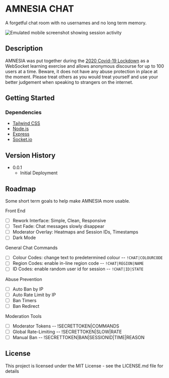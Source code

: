 # AMNESIA CHAT

A forgetful chat room with no usernames and no long term memory.

![Emulated mobile screenshot showing session activity](img/about/amnesia-0.0.1-screenshot.png)

## Description

AMNESIA was put together during the [2020 Covid-19 Lockdown](https://en.wikipedia.org/wiki/COVID-19_pandemic_in_Namibia) as a WebSocket learning exercise and allows anonymous discourse for up to 100 users at a time. Beware, it does not have any abuse protection in place at the moment. Please treat others as you would treat yourself and use your better judgement when speaking to strangers on the internet.

## Getting Started

### Dependencies

* [Tailwind CSS](https://tailwindcss.com/)
* [Node.js](https://nodejs.org/)
* [Express](https://expressjs.com/)
* [Socket.io](https://socket.io/)

## Version History

* 0.0.1
    * Initial Deployment

## Roadmap

Some short term goals to help make AMNESIA more usable.

Front End

- [ ] Rework Interface: Simple, Clean, Responsive
- [ ] Text Fade: Chat messages slowly disappear
- [ ] Moderator Overlay: Heatmaps and Session IDs, Timestamps
- [ ] Dark Mode

General Chat Commands

- [ ] Colour Codes: change text to predetermined colour -- `!CHAT|COLOURCODE`
- [ ] Region Codes: enable in-line region code -- `!CHAT|REGION|NAME`
- [ ] ID Codes: enable random user id for session -- `!CHAT|ID|STATE`

Abuse Prevention

- [ ] Auto Ban by IP
- [ ] Auto Rate Limit by IP
- [ ] Ban Timers
- [ ] Ban Redirect

Moderation Tools

- [ ] Moderator Tokens -- !SECRETTOKEN|COMMANDS
- [ ] Global Rate-Limiting -- !SECRETTOKEN|SLOW|RATE
- [ ] Manual Ban -- !SECRETTOKEN|BAN|SESSIONID|TIME|REASON

## License

This project is licensed under the MIT License - see the LICENSE.md file for details